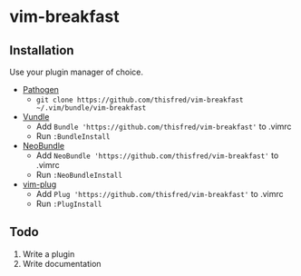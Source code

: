 # vim-breakfast

## Installation

Use your plugin manager of choice.

- [Pathogen](https://github.com/tpope/vim-pathogen)
  - `git clone https://github.com/thisfred/vim-breakfast ~/.vim/bundle/vim-breakfast`
- [Vundle](https://github.com/gmarik/vundle)
  - Add `Bundle 'https://github.com/thisfred/vim-breakfast'` to .vimrc
  - Run `:BundleInstall`
- [NeoBundle](https://github.com/Shougo/neobundle.vim)
  - Add `NeoBundle 'https://github.com/thisfred/vim-breakfast'` to .vimrc
  - Run `:NeoBundleInstall`
- [vim-plug](https://github.com/junegunn/vim-plug)
  - Add `Plug 'https://github.com/thisfred/vim-breakfast'` to .vimrc
  - Run `:PlugInstall`

## Todo

1. Write a plugin
2. Write documentation
